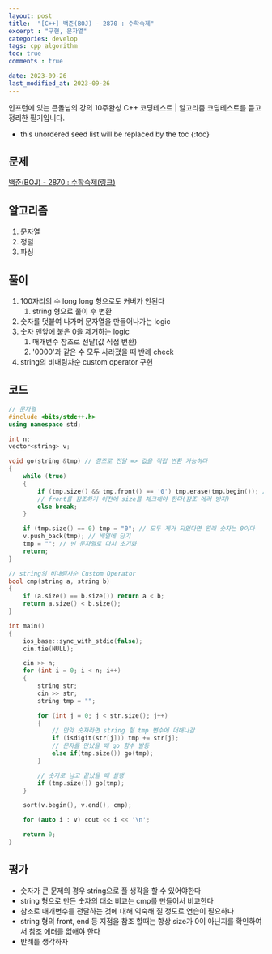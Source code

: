 ```yaml
---
layout: post
title:  "[C++] 백준(BOJ) - 2870 : 수학숙제"
excerpt : "구현, 문자열"
categories: develop
tags: cpp algorithm
toc: true
comments : true

date: 2023-09-26
last_modified_at: 2023-09-26
---
```

> <span style="font-size: 80%">
인프런에 있는 큰돌님의 강의 10주완성 C++ 코딩테스트 | 알고리즘 코딩테스트를 듣고 정리한 필기입니다.</span>

<!--more-->

* this unordered seed list will be replaced by the toc
{:toc}

## 문제 

[백준(BOJ) - 2870 : 수학숙제(링크)](https://www.acmicpc.net/problem/2870)

## 알고리즘

  1. 문자열
  2. 정렬
  3. 파싱

## 풀이

  1. 100자리의 수 long long 형으로도 커버가 안된다 
      1. string 형으로 풀이 후 변환
  2. 숫자를 덧붙여 나가며 문자열을 만들어나가는 logic 
  3. 숫자 맨앞에 붙은 0을 제거하는 logic
      1. 매개변수 참조로 전달(값 직접 변환)
      2. '0000'과 같은 수 모두 사라졌을 때 반례 check
  4. string의 비내림차순 custom operator 구현

## 코드  

```cpp
// 문자열
#include <bits/stdc++.h>
using namespace std;

int n;
vector<string> v;

void go(string &tmp) // 참조로 전달 => 값을 직접 변환 가능하다
{
    while (true)
    {
        if (tmp.size() && tmp.front() == '0') tmp.erase(tmp.begin()); // 앞부분 0 이라면 제거 
        // front를 참조하기 이전에 size를 체크해야 한다(참조 에러 방지)
        else break;
    }

    if (tmp.size() == 0) tmp = "0"; // 모두 제거 되었다면 원래 숫자는 0이다
    v.push_back(tmp); // 배열에 담기
    tmp = ""; // 빈 문자열로 다시 초기화
    return;
}

// string의 비내림차순 Custom Operator
bool cmp(string a, string b)
{
    if (a.size() == b.size()) return a < b;
    return a.size() < b.size();
}

int main()
{
    ios_base::sync_with_stdio(false);
    cin.tie(NULL);

    cin >> n;
    for (int i = 0; i < n; i++)
    {
        string str;
        cin >> str;
        string tmp = "";

        for (int j = 0; j < str.size(); j++)
        {
            // 만약 숫자라면 string 형 tmp 변수에 더해나감
            if (isdigit(str[j])) tmp += str[j];
            // 문자를 만났을 때 go 함수 발동
            else if(tmp.size()) go(tmp);
        }

        // 숫자로 남고 끝났을 때 실행
        if (tmp.size()) go(tmp);
    }

    sort(v.begin(), v.end(), cmp);

    for (auto i : v) cout << i << '\n';

    return 0;
}
```

## 평가  
* 숫자가 큰 문제의 경우 string으로 풀 생각을 할 수 있어야한다
* string 형으로 만든 숫자의 대소 비교는 cmp를 만들어서 비교한다
* 참조로 매개변수를 전달하는 것에 대해 익숙해 질 정도로 연습이 필요하다
* string 형의 front, end 등 지점을 참조 할때는 항상 size가 0이 아닌지를 확인하여서 참조 에러를 없애야 한다
* 반례를 생각하자